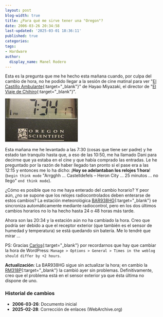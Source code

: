 ```yaml
---
layout: post
blog-width: true
title: ¿Para qué me sirve tener una "Oregon"?
date: 2006-03-26 20:34:58
last-updated: '2025-03-01 18:36:11'
published: true
categories:
tags:
- Hardware
author:
  display_name: Manel Rodero
---
```


Esta es la pregunta que me he hecho esta mañana cuando, por culpa del cambio de hora, no he podido llegar a la sesión de cine matinal para ver "[El Castillo Ambulante][1]{:target="_blank"}" de Hayao Miyazaki, el director de "[El Viaje de Chihiro][2]{:target="_blank"}".

![Oregon Scientific BAR938HG][3]

Esta mañana me he levantado a las 7:30 (cosas que tiene ser padre) y he estado tan tranquilo hasta que, a eso de las 10:50, me ha llamado Dani para decirme que ya estaba en el cine y que había comprado las entradas. Le he preguntado por la razón de haber llegado tan pronto si el pase era a las 12:15 y entonces me lo ha dicho: ¡**Hoy se adelantaban los relojes 1 hora**! (`begin think mode` "Arrgghh … Castelldefels – Heron City … 25 minutos … no llego" `end think mode`).

¿Cómo es posible que no me haya enterado del cambio horario? Y peor aún, ¿no se supone que los relojes radiocontrolados deben enterarse de estos cambios? La estación meteorológica [BAR938HG][4]{:target="_blank"} se sincroniza automáticamente mediante radiocontrol, pero en los dos últimos cambios horarios no lo ha hecho hasta 24 o 48 horas más tarde.

Ahora son las 20:34 y la estación aún no ha cambiado la hora. Creo que podría ser debido a que el receptor exterior (que también es el sensor de humedad y temperatura) se está quedando sin batería. Me lo tendré que mirar …

PS: Gracias [Carlos][5]{:target="_blank"} por recordarnos que hay que cambiar la hora de WordPress: `Manage > Options > General > Times in the weblog should differ by +2 hours`.

**Actualización**: La BAR938HG sigue sin actualizar la hora; en cambio la [RM318P][6]{:target="_blank"} la cambió ayer sin problemas. Definitivamente, creo que el problema está en el sensor exterior ya que ésta última no dispone de uno.

### Historial de cambios

* **2006-03-26**: Documento inicial
* **2025-02-28**: Corrección de enlaces (WebArchive.org)

[1]: http://es.wikipedia.org/wiki/El_castillo_ambulante
[2]: http://es.wikipedia.org/wiki/El_viaje_de_Chihiro
[3]: /assets/img/blog/2006-03-26_image_11.jpg
[4]: https://web.archive.org/web/20060221093551/http://www.oregonscientific.es/product.asp?c=3&s=7&p=243
[5]: https://web.archive.org/web/20060301003158/http://blog.carloscarmona.com/
[6]: https://web.archive.org/web/20060221093030/http://www.oregonscientific.es/product.asp?c=1&s=2&p=189
